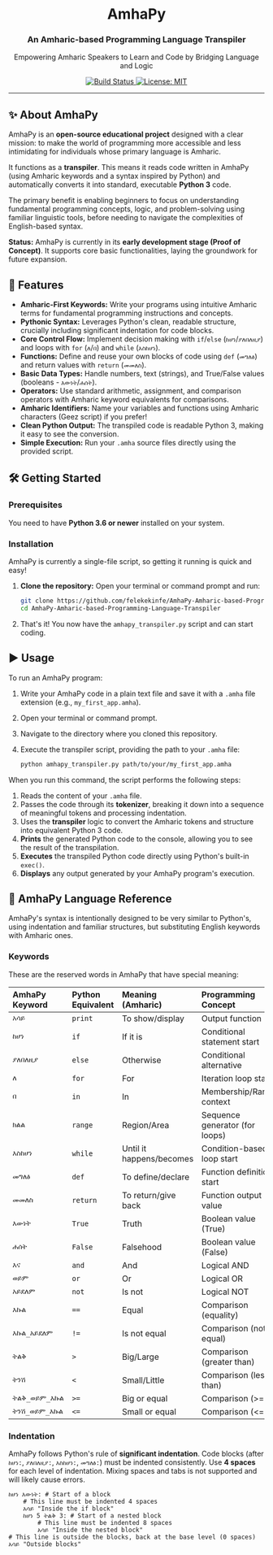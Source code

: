 <div align="center">
  <h1>AmhaPy</h1>
  <h3>An Amharic-based Programming Language Transpiler</h3>
  <p>Empowering Amharic Speakers to Learn and Code by Bridging Language and Logic</p>

  <a href="https://github.com/felekekinfe/AmhaPy-Amharic-based-Programming-Language-Transpiler/actions/workflows/python-app.yml">
    <img src="https://github.com/felekekinfe/AmhaPy-Amharic-based-Programming-Language-Transpiler/actions/workflows/python-app.yml/badge.svg" alt="Build Status">
  </a>
  <a href="https://github.com/felekekinfe/AmhaPy-Amharic-based-Programming-Language-Transpiler/blob/main/LICENSE">
      <img src="https://img.shields.io/github/license/felekekinfe/AmhaPy-Amharic-based-Programming-Language-Transpiler" alt="License: MIT">
  </a>
  <!-- Add more relevant badges here in the future (e.g., Contributors, Top Language) -->
</div>

---

## ✨ About AmhaPy

AmhaPy is an **open-source educational project** designed with a clear mission: to make the world of programming more accessible and less intimidating for individuals whose primary language is Amharic.

It functions as a **transpiler**. This means it reads code written in AmhaPy (using Amharic keywords and a syntax inspired by Python) and automatically converts it into standard, executable **Python 3** code.

The primary benefit is enabling beginners to focus on understanding fundamental programming concepts, logic, and problem-solving using familiar linguistic tools, before needing to navigate the complexities of English-based syntax.

**Status:** AmhaPy is currently in its **early development stage (Proof of Concept)**. It supports core basic functionalities, laying the groundwork for future expansion.

## 🚀 Features

*   **Amharic-First Keywords:** Write your programs using intuitive Amharic terms for fundamental programming instructions and concepts.
*   **Pythonic Syntax:** Leverages Python's clean, readable structure, crucially including significant indentation for code blocks.
*   **Core Control Flow:** Implement decision making with `if`/`else` (`ከሆነ`/`ያለበለዚያ`) and loops with `for` (`ለ`/`በ`) and `while` (`እስከሆነ`).
*   **Functions:** Define and reuse your own blocks of code using `def` (`መግለፅ`) and return values with `return` (`መመለስ`).
*   **Basic Data Types:** Handle numbers, text (strings), and True/False values (booleans - `እውነት`/`ሐሰት`).
*   **Operators:** Use standard arithmetic, assignment, and comparison operators with Amharic keyword equivalents for comparisons.
*   **Amharic Identifiers:** Name your variables and functions using Amharic characters (Geez script) if you prefer!
*   **Clean Python Output:** The transpiled code is readable Python 3, making it easy to see the conversion.
*   **Simple Execution:** Run your `.amha` source files directly using the provided script.

## 🛠️ Getting Started

### Prerequisites

You need to have **Python 3.6 or newer** installed on your system.

### Installation

AmhaPy is currently a single-file script, so getting it running is quick and easy!

1.  **Clone the repository:** Open your terminal or command prompt and run:
    ```bash
    git clone https://github.com/felekekinfe/AmhaPy-Amharic-based-Programming-Language-Transpiler.git
    cd AmhaPy-Amharic-based-Programming-Language-Transpiler
    ```

2.  That's it! You now have the `amhapy_transpiler.py` script and can start coding.

## ▶️ Usage

To run an AmhaPy program:

1.  Write your AmhaPy code in a plain text file and save it with a `.amha` file extension (e.g., `my_first_app.amha`).
2.  Open your terminal or command prompt.
3.  Navigate to the directory where you cloned this repository.
4.  Execute the transpiler script, providing the path to your `.amha` file:

    ```bash
    python amhapy_transpiler.py path/to/your/my_first_app.amha
    ```

When you run this command, the script performs the following steps:

1.  Reads the content of your `.amha` file.
2.  Passes the code through its **tokenizer**, breaking it down into a sequence of meaningful tokens and processing indentation.
3.  Uses the **transpiler** logic to convert the Amharic tokens and structure into equivalent Python 3 code.
4.  **Prints** the generated Python code to the console, allowing you to see the result of the transpilation.
5.  **Executes** the transpiled Python code directly using Python's built-in `exec()`.
6.  **Displays** any output generated by your AmhaPy program's execution.

## 📖 AmhaPy Language Reference

AmhaPy's syntax is intentionally designed to be very similar to Python's, using indentation and familiar structures, but substituting English keywords with Amharic ones.

### Keywords

These are the reserved words in AmhaPy that have special meaning:

| AmhaPy Keyword        | Python Equivalent | Meaning (Amharic)         | Programming Concept         |
| :-------------------- | :---------------- | :------------------------ | :-------------------------- |
| `አሳይ`                | `print`           | To show/display           | Output function             |
| `ከሆነ`                | `if`              | If it is                  | Conditional statement start |
| `ያለበለዚያ`            | `else`            | Otherwise                 | Conditional alternative     |
| `ለ`                   | `for`             | For                       | Iteration loop start        |
| `በ`                   | `in`              | In                        | Membership/Range context    |
| `ክልል`                | `range`           | Region/Area               | Sequence generator (for loops)|
| `እስከሆነ`             | `while`           | Until it happens/becomes  | Condition-based loop start  |
| `መግለፅ`               | `def`             | To define/declare         | Function definition start   |
| `መመለስ`               | `return`          | To return/give back       | Function output value       |
| `እውነት`              | `True`            | Truth                     | Boolean value (True)        |
| `ሐሰት`                | `False`           | Falsehood                 | Boolean value (False)       |
| `እና`                 | `and`             | And                       | Logical AND                 |
| `ወይም`                | `or`              | Or                        | Logical OR                  |
| `አይደለም`             | `not`             | Is not                    | Logical NOT                 |
| `እኩል`                | `==`              | Equal                     | Comparison (equality)       |
| `እኩል_አይደለም`        | `!=`              | Is not equal              | Comparison (not equal)      |
| `ትልቅ`               | `>`               | Big/Large                 | Comparison (greater than)   |
| `ትንሽ`                | `<`               | Small/Little              | Comparison (less than)      |
| `ትልቅ_ወይም_እኩል`     | `>=`              | Big or equal              | Comparison (>=)             |
| `ትንሽ_ወይም_እኩል`     | `<=`              | Small or equal            | Comparison (<=)             |

### Indentation

AmhaPy follows Python's rule of **significant indentation**. Code blocks (after `ከሆነ:`, `ያለበለዚያ:`, `እስከሆነ:`, `መግለፅ:`) must be indented consistently. Use **4 spaces** for each level of indentation. Mixing spaces and tabs is not supported and will likely cause errors.

```amhapy
ከሆነ እውነት: # Start of a block
    # This line must be indented 4 spaces
    አሳይ "Inside the if block"
    ከሆነ 5 ትልቅ 3: # Start of a nested block
        # This line must be indented 8 spaces
        አሳይ "Inside the nested block"
# This line is outside the blocks, back at the base level (0 spaces)
አሳይ "Outside blocks"
